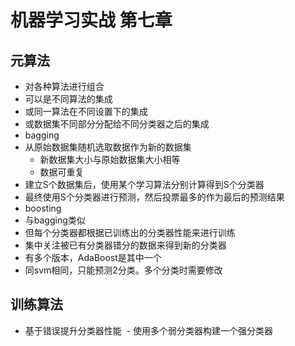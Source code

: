 # 机器学习实战 第七章

## 元算法
- 对各种算法进行组合
- 可以是不同算法的集成
- 或同一算法在不同设置下的集成
- 或数据集不同部分分配给不同分类器之后的集成
- bagging
- 从原始数据集随机选取数据作为新的数据集
  - 新数据集大小与原始数据集大小相等
  - 数据可重复
- 建立S个数据集后，使用某个学习算法分别计算得到S个分类器
- 最终使用S个分类器进行预测，然后投票最多的作为最后的预测结果
- boosting
- 与bagging类似
- 但每个分类器都根据已训练出的分类器性能来进行训练
- 集中关注被已有分类器错分的数据来得到新的分类器
- 有多个版本，AdaBoost是其中一个
- 同svm相同，只能预测2分类。多个分类时需要修改

## 训练算法
- 基于错误提升分类器性能
  - 使用多个弱分类器构建一个强分类器
